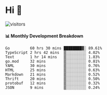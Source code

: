 # Hi 👋
 
![visitors](https://visitor-badge.glitch.me/badge?page_id=sorcererxw.sorcererx)

#### 📊 Monthly Development Breakdown

<!--START_SECTION:waka-->
```text
Go         60 hrs 30 mins ████████▓░ 89.61%
TypeScript 2 hrs 42 mins  ▒░░░░░░░░░ 4.02%
Text       1 hr 14 mins   ▒░░░░░░░░░ 1.83%
go.mod     32 mins        ▒░░░░░░░░░ 0.81%
YAML       30 mins        ▒░░░░░░░░░ 0.76%
HTML       25 mins        ▒░░░░░░░░░ 0.63%
Markdown   21 mins        ▒░░░░░░░░░ 0.52%
Thrift     20 mins        ▒░░░░░░░░░ 0.50%
protobuf   12 mins        ▒░░░░░░░░░ 0.32%
JSON       9 mins         ▒░░░░░░░░░ 0.24%
```
<!--END_SECTION:waka-->

